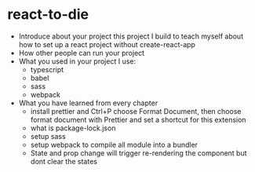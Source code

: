 # react-to-die

- Introduce about your project
  this project I build to teach myself about how to set up a react project without create-react-app
- How other people can run your project
- What you used in your project
    I use:
    - typescript
    - babel
    - sass
    - webpack
- What you have learned from every chapter
    - install prettier and Ctrl+P choose Format Document, then choose format document  with Prettier and set a shortcut for this extension
    - what is package-lock.json
    - setup sass
    - setup webpack to compile all module into a bundler
    - State and prop change will trigger re-rendering the component but dont clear the states
    
